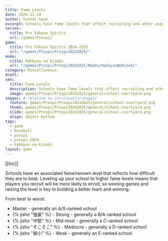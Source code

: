 ```yaml
---
title: Fame Levels
date: 2024-11-14
author: hunter-baun
excerpt: Schools have fame levels that affect recruiting and other aspects
series:
  title: Pro Yakyuu Spirits
  url: /games/Prospi/
game: 
  title: Pro Yakyuu Spirits 2024-2025
  url: "/games/Prospi/Prospi20242025/"
mode: 
  title: Hakkyuu no Kiseki
  url: "/games/Prospi/Prospi20242025/Modes/HakkyuuNoKiseki"
category: Miscellaneous
draft: 
seo:
  title: Fame Levels
  description: Schools have fame levels that affect recruiting and other aspects
  image: games/Prospi/Prospi20242025/general/school-courtyard.png
images: # relative to /src/assets/images/
  feature: games/Prospi/Prospi20242025/general/school-courtyard.png
  thumb: games/Prospi/Prospi20242025/general/school-courtyard.png
  slide: games/Prospi/Prospi20242025/general/school-courtyard.png
  align: object-bottom
tags:
  - game
  - baseball
  - prospi
  - prospi-2024
  - hakkyuu-no-kiseki
layout: game
---
```

[[toc]]
<article class="prose max-w-xl lg:max-w-4xl lg:prose-lg">

Schools have an associated fame/renown level that reflects how difficult they are to beat. Leveling up your school to higher fame levels means that players you recruit will be more likely to enroll, so winning games and raising the level is key to building a better team and winning.

From best to worst:
* Master - generally an A/S-ranked school
* {% jisho "強豪" %} - Strong - generally a B/A-ranked school
* {% jisho "中堅" %} - Mid-level - generally a C-ranked school
* {% jisho "そこそこ" %} - Mediocre - generally a D-ranked school
* {% jisho "弱小" %} - Weak - generally an E-ranked school

</article>